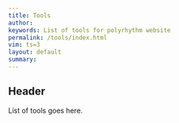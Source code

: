 ```yaml
---
title: Tools
author: 
keywords: List of tools for polyrhythm website
permalink: /tools/index.html
vim: ts=3
layout: default
summary: 
---
```


## Header

List of tools goes here.

